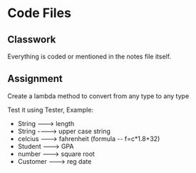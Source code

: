 # Code Files

## Classwork

Everything is coded or mentioned in the notes file itself.

## Assignment

Create a lambda method to convert from any type to any type

Test it using Tester, Example:

- String ---> length
- String ----> upper case string
- celcius ---> fahrenheit (formula -- f=c*1.8+32)
- Student ---> GPA
- number ---> square root
- Customer ---> reg date